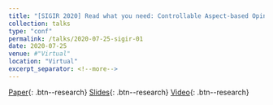 ```yaml
---
title: "[SIGIR 2020] Read what you need: Controllable Aspect-based Opinion Summarization of Tourist Reviews"
collection: talks
type: "conf"
permalink: /talks/2020-07-25-sigir-01
date: 2020-07-25
venue: #"Virtual"
location: "Virtual"
excerpt_separator: <!--more-->
---
```


<!--more-->
[Paper](/files/pdf/research/c02.pdf){: .btn--research} [Slides](https://docs.google.com/presentation/d/e/2PACX-1vT-oaf6d6ISese7sXIYtpQZYxILEjnsP4L2ZTqHGmeg235De_dzfaCJNDOMkGzzFuxFlS_WDB4bBJzX/pub?start=false&loop=false&delayms=3000){: .btn--research} [Video](https://dl.acm.org/doi/abs/10.1145/3397271.3401269){: .btn--research}

